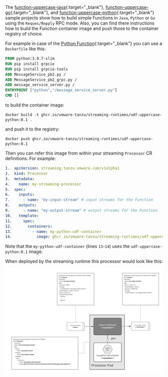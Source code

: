 The [function-uppercase-java](https://github.com/vmware-tanzu/streaming-runtimes/blob/main/user-defined-functions/udf-uppercase-java){:target="_blank"}, [function-uppercase-go](https://github.com/vmware-tanzu/streaming-runtimes/blob/main/user-defined-functions/udf-uppercase-go){:target="_blank"}, and [function-uppercase-python](https://github.com/vmware-tanzu/streaming-runtimes/blob/main/user-defined-functions/udf-uppercase-python){:target="_blank"} sample projects
show how to build simple Functions in `Java`, `Python` or `Go` using the `Reques/Repply` RPC mode.
Also, you can find there instructions how to build the Function container image and push those to the container registry of choice.

For example in case of the [Python Function](https://github.com/vmware-tanzu/streaming-runtimes/blob/main/user-defined-functions/udf-uppercase-python){:target="_blank"} you can use a `Dockerfile` like this:

```dockerfile
FROM python:3.9.7-slim
RUN pip install grpcio
RUN pip install grpcio-tools
ADD MessageService_pb2.py /
ADD MessageService_pb2_grpc.py /
ADD message_service_server.py /
ENTRYPOINT ["python","/message_service_server.py"]
CMD []
```

to build the container image:
```shell
docker build -t ghcr.io/vmware-tanzu/streaming-runtimes/udf-uppercase-python:0.1 .
```
and push it to the registry:
```shell
docker push ghcr.io/vmware-tanzu/streaming-runtimes/udf-uppercase-python:0.1
```

Then you can refer this image from within your streaming `Processor` CR definitions. 
For example:

```yaml
1.  apiVersion: streaming.tanzu.vmware.com/v1alpha1
2.  kind: Processor
3.  metadata:
4.    name: my-streaming-processor
5.  spec:
6.    inputs: 
7.      - name: "my-input-stream" # input streams for the Function
8.    outputs: 
9.      - name: "my-output-stream" # output streams for the Function
10.   template:
11.     spec:
12.       containers:
13.         - name: my-python-udf-container
14.           image: ghcr.io/vmware-tanzu/streaming-runtimes/udf-uppercase-python:0.1
```

Note that the `my-python-udf-container` (lines `13`-`14`) uses the `udf-uppercase-python:0.1` image.

When deployed by the streaming runtime this processor would look like this:

![Python Function Flow](./streaming-runtime-python-udf-pipeline.jpg)
